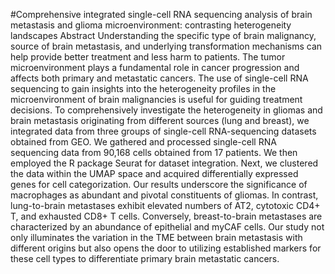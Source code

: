 #Comprehensive integrated single-cell RNA sequencing analysis of brain metastasis and glioma microenvironment: contrasting heterogeneity landscapes
Abstract
Understanding the specific type of brain malignancy, source of brain metastasis, and underlying transformation mechanisms can help provide better treatment and less harm to patients. The tumor microenvironment plays a fundamental role in cancer progression and affects both primary and metastatic cancers. The use of single-cell RNA sequencing to gain insights into the heterogeneity profiles in the microenvironment of brain malignancies is useful for guiding treatment decisions. To comprehensively investigate the heterogeneity in gliomas and brain metastasis originating from different sources (lung and breast), we integrated data from three groups of single-cell RNA-sequencing datasets obtained from GEO. We gathered and processed single-cell RNA sequencing data from 90,168 cells obtained from 17 patients. We then employed the R package Seurat for dataset integration. Next, we clustered the data within the UMAP space and acquired differentially expressed genes for cell categorization. Our results underscore the significance of macrophages as abundant and pivotal constituents of gliomas. In contrast, lung-to-brain metastases exhibit elevated numbers of AT2, cytotoxic CD4+ T, and exhausted CD8+ T cells. Conversely, breast-to-brain metastases are characterized by an abundance of epithelial and myCAF cells. Our study not only illuminates the variation in the TME between brain metastasis with different origins but also opens the door to utilizing established markers for these cell types to differentiate primary brain metastatic cancers.
